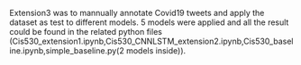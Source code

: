 Extension3 was to mannually annotate Covid19 tweets and apply the dataset as test to different models.
5 models were applied and all the result could be found in the related python files
(Cis530_extension1.ipynb,Cis530_CNNLSTM_extension2.ipynb,Cis530_baseline.ipynb,simple_baseline.py(2 models inside)).
